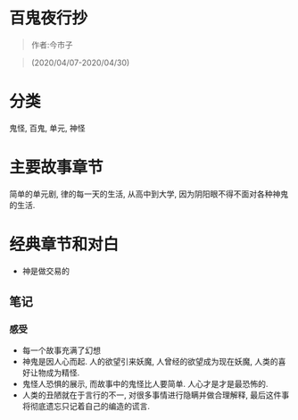 # 百鬼夜行抄

> 作者:今市子

> (2020/04/07-2020/04/30)

# 分类
鬼怪, 百鬼, 单元, 神怪

# 主要故事章节
简单的单元剧, 律的每一天的生活, 从高中到大学, 因为阴阳眼不得不面对各种神鬼的生活.

# 经典章节和对白
* 神是做交易的

## 笔记
### 感受
* 每一个故事充满了幻想
* 神鬼是因人心而起. 人的欲望引来妖魔, 人曾经的欲望成为现在妖魔, 人类的喜好让物成为精怪.
* 鬼怪人恐惧的展示, 而故事中的鬼怪比人要简单. 人心才是才是最恐怖的.
* 人类的丑陋就在于言行的不一, 对很多事情进行隐瞒并做合理解释, 最后这件事将彻底遗忘只记着自己的编造的谎言.
